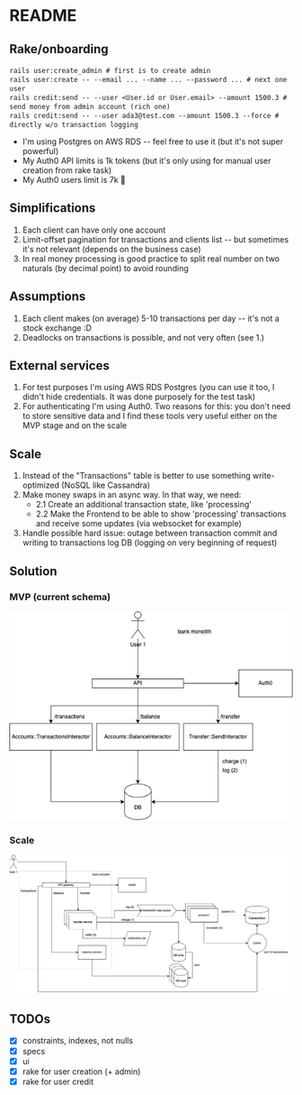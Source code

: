# README

## Rake/onboarding
```shell
rails user:create_admin # first is to create admin
rails user:create -- --email ... --name ... --password ... # next one user
rails credit:send -- --user <User.id or User.email> --amount 1500.3 # send money from admin account (rich one)
rails credit:send -- --user ada3@test.com --amount 1500.3 --force # directly w/o transaction logging
```

* I'm using Postgres on AWS RDS -- feel free to use it (but it's not super powerful)
* My Auth0 API limits is 1k tokens (but it's only using for manual user creation from rake task)
* My Auth0 users limit is 7k :shrug:


## Simplifications
1. Each client can have only one account
2. Limit-offset pagination for transactions and clients list -- but sometimes it's not relevant (depends on the business case)
3. In real money processing is good practice to split real number on two naturals (by decimal point) to avoid rounding

## Assumptions
1. Each client makes (on average) 5-10 transactions per day -- it's not a stock exchange :D
2. Deadlocks on transactions is possible, and not very often (see 1.)

## External services
1. For test purposes I'm using AWS RDS Postgres (you can use it too, I didn't hide credentials. It was done purposely for the test task)
2. For authenticating I'm using Auth0. Two reasons for this: you don't need to store sensitive data and I find these tools very useful either on the MVP stage and on the scale

## Scale
1. Instead of the "Transactions" table is better to use something write-optimized (NoSQL like Cassandra)
2. Make money swaps in an async way. In that way, we need:
    - 2.1 Create an additional transaction state, like 'processing'
    - 2.2 Make the Frontend to be able to show 'processing' transactions and receive some updates (via websocket for example)
3. Handle possible hard issue: outage between transaction commit and writing to transactions log DB (logging on very beginning of request)

## Solution
### MVP (current schema)
![](bank.png)

### Scale
![](bank_scale.png)


## TODOs
* [x] constraints, indexes, not nulls
* [x] specs
* [x] ui
* [x] rake for user creation (+ admin)
* [x] rake for user credit
